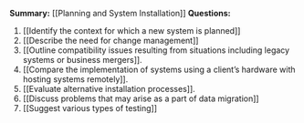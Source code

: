 **Summary:** [[Planning and System Installation]]
**Questions:**
1. [[Identify the context for which a new system is planned]]
2. [[Describe the need for change management]]
3. [[Outline compatibility issues resulting from situations including legacy systems or business mergers]].
4. [[Compare the implementation of systems using a client’s hardware with hosting systems remotely]].
5. [[Evaluate alternative installation processes]].
6. [[Discuss problems that may arise as a part of data migration]]
7. [[Suggest various types of testing]]